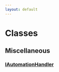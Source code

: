 ```yaml
---
layout: default
---
```

# Classes
## Miscellaneous

### [IAutomationHandler](./Miscellaneous/IAutomationHandler.md)

